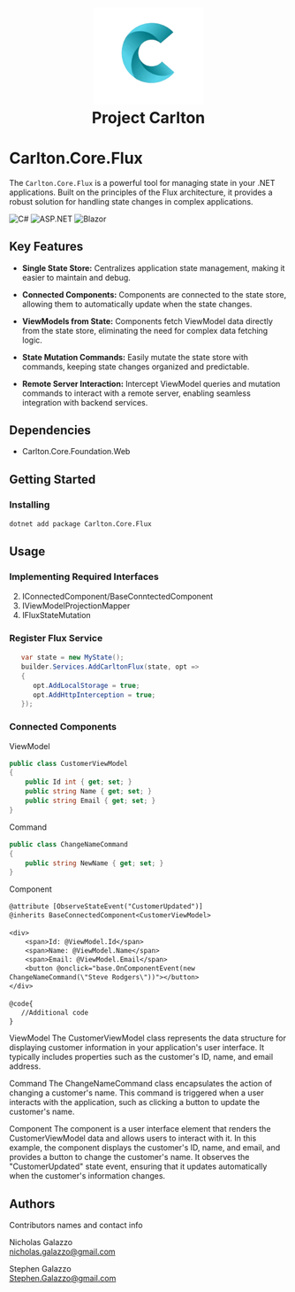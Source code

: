 <h1 align="center">
   <img src="../../Components/Carlton.Core.Components/wwwroot/images/CarltonLogo.png" alt="Image Alt Text" width="200" />
</br>
    Project Carlton
</br>

# Carlton.Core.Flux

The `Carlton.Core.Flux` is a powerful tool for managing state in your .NET applications. Built on the principles of the Flux architecture, it provides a robust solution for handling state changes in complex applications.

![C#](https://img.shields.io/badge/language-C%23-blue)
![ASP.NET](https://img.shields.io/badge/ASP.NET-blue)
![Blazor](https://img.shields.io/badge/Blazor-blue)

## Key Features

- **Single State Store:** Centralizes application state management, making it easier to maintain and debug.

- **Connected Components:** Components are connected to the state store, allowing them to automatically update when the state changes.

- **ViewModels from State:** Components fetch ViewModel data directly from the state store, eliminating the need for complex data fetching logic.

- **State Mutation Commands:** Easily mutate the state store with commands, keeping state changes organized and predictable.

- **Remote Server Interaction:** Intercept ViewModel queries and mutation commands to interact with a remote server, enabling seamless integration with backend services.


## Dependencies

* Carlton.Core.Foundation.Web

## Getting Started

### Installing

```bash
dotnet add package Carlton.Core.Flux
```
## Usage

### Implementing Required Interfaces

2. IConnectedComponent/BaseConntectedComponent
2. IViewModelProjectionMapper
3. IFluxStateMutation


### Register Flux Service

```cs
   var state = new MyState();
   builder.Services.AddCarltonFlux(state, opt =>
   {
      opt.AddLocalStorage = true;
      opt.AddHttpInterception = true;
   }); 
```

### Connected Components

ViewModel
```cs
public class CustomerViewModel
{
	public Id int { get; set; }
	public string Name { get; set; }
	public string Email { get; set; }
}
```
Command
```cs
public class ChangeNameCommand
{
	public string NewName { get; set; }
}
```
Component
```cshtml
@attribute [ObserveStateEvent("CustomerUpdated")]
@inherits BaseConnectedComponent<CustomerViewModel>

<div>
	<span>Id: @ViewModel.Id</span>
	<span>Name: @ViewModel.Name</span>
	<span>Email: @ViewModel.Email</span>
	<button @onclick="base.OnComponentEvent(new ChangeNameCommand(\"Steve Rodgers\"))"></button>
</div>

@code{
   //Additional code
}
```

ViewModel
The CustomerViewModel class represents the data structure for displaying customer information in your application's user interface. It typically includes properties such as the customer's ID, name, and email address.

Command
The ChangeNameCommand class encapsulates the action of changing a customer's name. This command is triggered when a user interacts with the application, such as clicking a button to update the customer's name.

Component
The component is a user interface element that renders the CustomerViewModel data and allows users to interact with it. In this example, the component displays the customer's ID, name, and email, and provides a button to change the customer's name. It observes the "CustomerUpdated" state event, ensuring that it updates automatically when the customer's information changes.


## Authors

Contributors names and contact info

Nicholas Galazzo  
nicholas.galazzo@gmail.com

Stephen Galazzo  
Stephen.Galazzo@gmail.com

